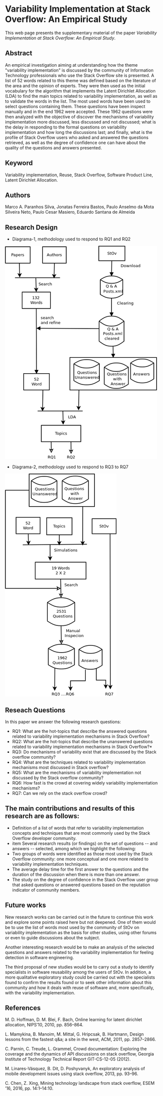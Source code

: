 # Variability Implementation at Stack Overflow: An Empirical Study

This web page presents the supplementary material of the paper *Variability Implementation at Stack Overflow: An Empirical Study*.

## Abstract

An empirical investigation aiming at understanding how the theme "variability implementation" is discussed by the community of Information Technology professionals who use the Stack Overflow site is presented. A list of 52 words related to this theme was defined based on the literature of the area and the opinion of experts. They were then used as the initial vocabulary for the algorithm that implements the Latent Dirichlet Allocation (LDA) to find the main topics related to variability implementation, as well as to validate the words in the list.   The most used words have been used to select questions containing them. These questions have been inspect manually and in the end 1962 were accepted. These 1962 questions were then analyzed with the objective of discover the mechanisms of variability implementation more discussed, less discussed and not discussed; what is the delay in responding to the formal questions on variability implementation and how long the discussions last; and finally, what is the profile of Stack Overflow users who asked and answered the questions retrieved, as well as the degree of confidence one can have about the quality of the questions and answers presented. 

## Keyword
Variability implementation, Reuse, Stack Overflow, Software Product Line, Latent Dirichlet Allocation.


## Authors
Marco A. Paranhos Silva, Jonatas Ferreira Bastos, Paulo Anselmo da Mota Silveira Neto, Paulo Cesar Masiero, Eduardo Santana de Almeida


## Research Design

* Diagrama-1, methodology used to respond to RQ1 and RQ2

![Image of Diagram 1](Diagrama1.png)

* Diagrama-2, methodology used to respond to RQ3 to RQ7

![Image of Diagram 2](Diagrama2.png)



## Reseach Questions

In this paper we answer the following research questions:

* RQ1: What are the hot-topics that describe the answered questions related to variability implementation mechanisms in Stack Overflow?
* RQ2: What are the hot-topics that describe the unanswered questions related to variability implementation mechanisms in Stack Overflow?*
* RQ3: Do mechanisms of variability exist that are  discussed by the Stack overflow community?
* RQ4: What are the techniques related to variability implementation mechanisms most discussed in Stack overflow?
* RQ5: What are the mechanisms of variability implementation not discussed by the Stack overflow community?
* RQ6: How fast is the crowd at covering widely variability implementation mechanisms?
* RQ7: Can we rely on the stack overflow crowd?

## The main contributions and results of this research are as follows:

   * Definition of a list of words that refer to variability implementation concepts and techniques that are most commonly used by the Stack Overflow developer community.
   * item Several research results (or findings) on the set of questions -- and answers -- selected, among which we highlight the following:
  * Two groups of words were identified as those most used by the Stack Overflow community: one more conceptual and one more related to variability implementation techniques.
  * The average delay time for the first answer to the questions and the duration of the discussion when there is more than one answer.
  * The study on the degree of confidence in the Stack Overflow user group that asked questions or answered questions based on the reputation indicator of community members.

## Future works

New research works can be carried out in the future to continue this work and explore some points raised here but not deepened. One of them would be to use the list of words most used by the community of StOv on variability implementation as the basis for other studies, using other forums or even to guide discussions about the subject.

Another interesting research would be to make an analysis of the selected questions and answers related to the variability implementation for feeling detection in software engineering.

The third proposal of new studies would be to carry out a study to identify  specialists in software reusability among the users of StOv. In addition, a more qualitative exploratory study could be carried out with the specialists found to confirm the results found or to seek other information about this community and how it deals with reuse of software and, more specifically, with the variability implementation.

## References

M. D. Hoffman, D. M. Blei, F. Bach, Online learning for latent dirichlet allocation, NIPS’10, 2010, pp. 856–864.

L. Mamykina, B. Manoim, M. Mittal, G. Hripcsak, B. Hartmann, Design lessons from the fastest q&a; a site in the west, ACM, 2011, pp. 2857–2866.

C. Parnin, C. Treude, L. Grammel, Crowd documentation: Exploring the coverage and the dynamics of API discussions on
stack overflow, Georgia Institute of Technology Technical Report GIT-CS-12-05 (2012).

M. Linares-Vásquez, B. Dit, D. Poshyvanyk, An exploratory analysis of mobile development issues using stack overflow, 2013, pp. 93–96.

C. Chen, Z. Xing, Mining technology landscape from stack overflow, ESEM ’16, 2016, pp. 14:1–14:10.
